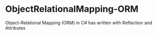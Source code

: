 # ObjectRelationalMapping-ORM
Object-Relational Mapping (ORM) in C# has written with Reflection and Attributes
